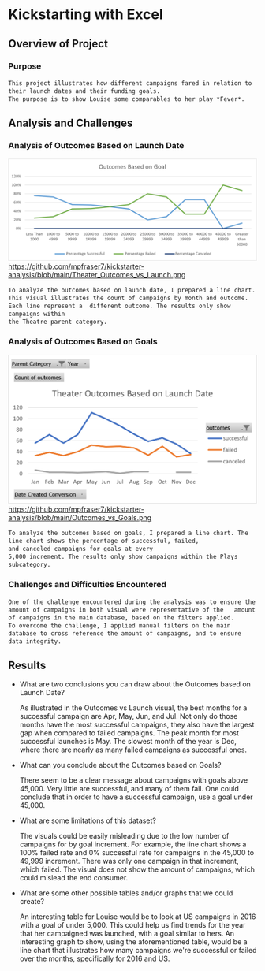 # Kickstarting with Excel

## Overview of Project

### Purpose

	This project illustrates how different campaigns fared in relation to their launch dates and their funding goals. 
	The purpose is to show Louise some comparables to her play *Fever*.

## Analysis and Challenges

### Analysis of Outcomes Based on Launch Date
	
![](https://raw.githubusercontent.com/mpfraser7/kickstarter-analysis/main/Outcomes_vs_Goals.png)
https://github.com/mpfraser7/kickstarter-analysis/blob/main/Theater_Outcomes_vs_Launch.png

	To analyze the outcomes based on launch date, I prepared a line chart. This visual illustrates the count of campaigns by month and outcome.  Each line represent a  different outcome. The results only show campaigns within
	the Theatre parent category.

### Analysis of Outcomes Based on Goals

![](https://raw.githubusercontent.com/mpfraser7/kickstarter-analysis/main/Theater_Outcomes_vs_Launch.png)
https://github.com/mpfraser7/kickstarter-analysis/blob/main/Outcomes_vs_Goals.png

	To analyze the outcomes based on goals, I prepared a line chart. The line chart shows the percentage of successful, failed,   
	and canceled campaigns for goals at every
	5,000 increment. The results only show campaigns within the Plays subcategory.

### Challenges and Difficulties Encountered

	One of the challenge encountered during the analysis was to ensure the amount of campaigns in both visual were representative of the   amount of campaigns in the main database, based on the filters applied.  
	To overcome the challenge, I applied manual filters on the main database to cross reference the amount of campaigns, and to ensure data integrity.

## Results

- What are two conclusions you can draw about the Outcomes based on Launch Date?

	As illustrated in the Outcomes vs Launch visual, the best months for a successful campaign are Apr, May, Jun, and Jul. Not only do those months have the most successful campaigns, they also have the 
	largest gap when compared to failed campaigns. The peak month for most successful launches is May. The slowest month of the year is Dec, where there are nearly as many failed campaigns as successful ones.

- What can you conclude about the Outcomes based on Goals?
	
	There seem to be a clear message about campaigns with goals above 45,000. Very little are successful, and many of them fail. One could conclude that in order to have a successful campaign, use a goal under 45,000.

- What are some limitations of this dataset?

	The visuals could be easily misleading due to the low number of campaigns for by goal increment. For example, the line chart shows a 100% failed rate and 0% successful rate for campaigns in the 45,000 to 49,999 increment.
	There was only one campaign in that increment, which failed. The visual does not show the amount of campaigns, which could mislead the end consumer.

- What are some other possible tables and/or graphs that we could create?

	An interesting table for Louise would be to look at US campaigns in 2016 with a goal of under 5,000. This could help us find trends for the year that her campaigned was launched, with a goal similar to hers.
	An interesting graph to show, using the aforementioned table, would be a line chart that illustrates how many campaigns we're successful or failed over the months, specifically for 2016 and US.
